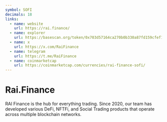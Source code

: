 ```yaml
---
symbol: SOFI
decimals: 18
links:
  - name: website
    url: https://rai.finance/
  - name: explorer
    url: https://basescan.org/token/0x703d57164ca270b0b330a87fd159cfef1490c0a5
  - name: x
    url: https://x.com/RaiFinance
  - name: telegram
    url: https://t.me/RaiFinance
  - name: coinmarketcap
    url: https://coinmarketcap.com/currencies/rai-finance-sofi/
---
```


# Rai.Finance

RAI Finance is the hub for everything trading. Since 2020, our team has developed various DeFi, NFTFi, and Social Trading products that operate across multiple blockchain networks.
